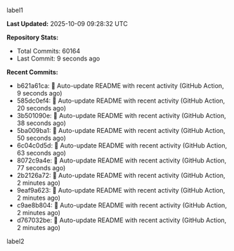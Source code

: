 
label1 
<!-- ACTIVITY_START -->
**Last Updated:** 2025-10-09 09:28:32 UTC

**Repository Stats:**
- Total Commits: 60164
- Last Commit: 9 seconds ago

**Recent Commits:**
- b621a61ca: 🤖 Auto-update README with recent activity (GitHub Action, 9 seconds ago)
- 585dc0ef4: 🤖 Auto-update README with recent activity (GitHub Action, 20 seconds ago)
- 3b501090e: 🤖 Auto-update README with recent activity (GitHub Action, 38 seconds ago)
- 5ba009ba1: 🤖 Auto-update README with recent activity (GitHub Action, 50 seconds ago)
- 6c04c0d5d: 🤖 Auto-update README with recent activity (GitHub Action, 63 seconds ago)
- 8072c9a4e: 🤖 Auto-update README with recent activity (GitHub Action, 77 seconds ago)
- 2b2126a72: 🤖 Auto-update README with recent activity (GitHub Action, 2 minutes ago)
- 9eaf9a623: 🤖 Auto-update README with recent activity (GitHub Action, 2 minutes ago)
- c9ae8b804: 🤖 Auto-update README with recent activity (GitHub Action, 2 minutes ago)
- d767032be: 🤖 Auto-update README with recent activity (GitHub Action, 2 minutes ago)
<!-- ACTIVITY_END -->

label2
